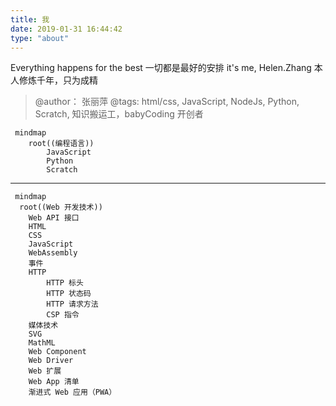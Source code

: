 ```yaml
---
title: 我
date: 2019-01-31 16:44:42
type: "about"
---
```


Everything happens for the best 一切都是最好的安排
it's me, Helen.Zhang
本人修炼千年，只为成精
> @author： 张丽萍
  @tags: html/css, JavaScript, NodeJs, Python, Scratch, 知识搬运工，babyCoding 开创者

```mermaid
 mindmap
    root((编程语言))
        JavaScript
        Python
        Scratch
```
---
```mermaid
 mindmap
  root((Web 开发技术))
    Web API 接口
    HTML
    CSS
    JavaScript
    WebAssembly
    事件
    HTTP
        HTTP 标头
        HTTP 状态码
        HTTP 请求方法
        CSP 指令
    媒体技术
    SVG
    MathML
    Web Component
    Web Driver
    Web 扩展
    Web App 清单
    渐进式 Web 应用（PWA）
```